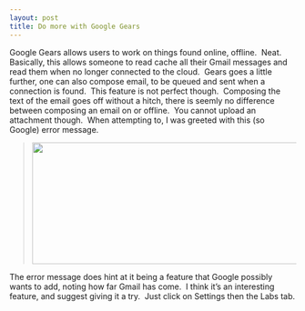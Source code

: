 ```yaml
---
layout: post
title: Do more with Google Gears
---
```


<p>Google Gears allows users to work on things found online, offline.  Neat.  Basically, this allows someone to read cache all their Gmail messages and read them when no longer connected to the cloud.  Gears goes a little further, one can also compose email, to be queued and sent when a connection is found.  This feature is not perfect though.  Composing the text of the email goes off without a hitch, there is seemly no difference between composing an email on or offline.  You cannot upload an attachment though.  When attempting to, I was greeted with this (so Google) error message.</p>

<blockquote>

<p><img src="http://23.media.tumblr.com/4tg1YGmz6n6ayjuub7XPizeoo1_500.png" align="baseline" height="214" width="480"/></p>

</blockquote>

<p>The error message does hint at it being a feature that Google possibly wants to add, noting how far Gmail has come.  I think it&#8217;s an interesting feature, and suggest giving it a try.  Just click on Settings then the Labs tab.</p>
